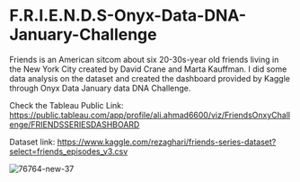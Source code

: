# F.R.I.E.N.D.S-Onyx-Data-DNA-January-Challenge
Friends is an American sitcom about six 20-30s-year old friends living in the New York City created by David Crane and Marta Kauffman. I did some data analysis on the dataset and created the dashboard provided by Kaggle through Onyx Data January data DNA Challenge.

Check the Tableau Public Link: https://public.tableau.com/app/profile/ali.ahmad6600/viz/FriendsOnxyChallenge/FRIENDSSERIESDASHBOARD

Dataset link: https://www.kaggle.com/rezaghari/friends-series-dataset?select=friends_episodes_v3.csv

![76764-new-37](https://user-images.githubusercontent.com/88396377/150277553-672c8e4a-b272-43fb-8751-dcee0d705cab.png)
